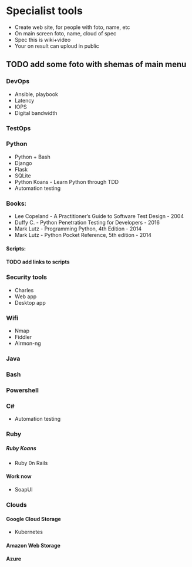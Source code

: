 # Specialist tools
* Create web site, for people with foto, name, etc
* On main screen foto, name, cloud of spec
* Spec this is wiki+video
* Your on result can uploud in public


## TODO add some foto with shemas of main menu
### DevOps
* Ansible, playbook
* Latency
* IOPS
* Digital bandwidth
### TestOps
### Python
* Python + Bash
* Django
* Flask
* SQLite
* Python Koans - Learn Python through TDD
* Automation testing
### Books:
* Lee Copeland - A Practitioner’s Guide to Software Test Design - 2004
* Duffy C. - Python Penetration Testing for Developers - 2016
* Mark Lutz - Programming Python, 4th Edition - 2014
* Mark Lutz - Python Pocket Reference, 5th edition - 2014
#### Scripts:
#### TODO add links to scripts
### Security tools
* Charles
* Web app
* Desktop app
### Wifi
* Nmap
* Fiddler
* Airmon-ng
### Java
### Bash
### Powershell
### C#
* Automation testing
### Ruby
##### Ruby Koans
* Ruby 0n Rails
#### Work now
* SoapUI
### Clouds
#### Google Cloud Storage
* Kubernetes
#### Amazon Web Storage
#### Azure
